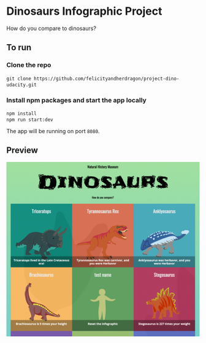 # Dinosaurs Infographic Project
How do you compare to dinosaurs?

## To run
### Clone the repo
```
git clone https://github.com/felicityandherdragon/project-dino-udacity.git
```

### Install npm packages and start the app locally
```
npm install
npm run start:dev
```
The app will be running on port `8080`.

## Preview
![preview image](https://raw.githubusercontent.com/felicityandherdragon/project-dino-udacity/main/src/images/dino-preview.png)
